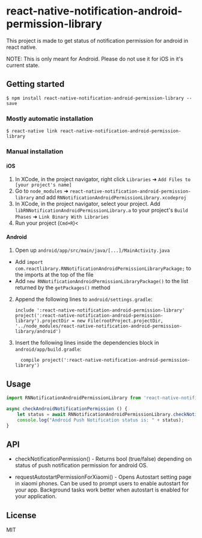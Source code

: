 
# react-native-notification-android-permission-library

This project is made to get status of notification permission for android in react native. 

NOTE: This is only meant for Android. Please do not use it for iOS in it's current state.

## Getting started

`$ npm install react-native-notification-android-permission-library --save`

### Mostly automatic installation

`$ react-native link react-native-notification-android-permission-library`

### Manual installation


#### iOS

1. In XCode, in the project navigator, right click `Libraries` ➜ `Add Files to [your project's name]`
2. Go to `node_modules` ➜ `react-native-notification-android-permission-library` and add `RNNotificationAndroidPermissionLibrary.xcodeproj`
3. In XCode, in the project navigator, select your project. Add `libRNNotificationAndroidPermissionLibrary.a` to your project's `Build Phases` ➜ `Link Binary With Libraries`
4. Run your project (`Cmd+R`)<

#### Android

1. Open up `android/app/src/main/java/[...]/MainActivity.java`
  - Add `import com.reactlibrary.RNNotificationAndroidPermissionLibraryPackage;` to the imports at the top of the file
  - Add `new RNNotificationAndroidPermissionLibraryPackage()` to the list returned by the `getPackages()` method
2. Append the following lines to `android/settings.gradle`:
  	```
  	include ':react-native-notification-android-permission-library'
  	project(':react-native-notification-android-permission-library').projectDir = new File(rootProject.projectDir, 	'../node_modules/react-native-notification-android-permission-library/android')
  	```
3. Insert the following lines inside the dependencies block in `android/app/build.gradle`:
  	```
      compile project(':react-native-notification-android-permission-library')
  	```

## Usage
```javascript
import RNNotificationAndroidPermissionLibrary from 'react-native-notification-android-permission-library';

async checkAndroidNotificationPermission () {
    let status = await RNNotificationAndroidPermissionLibrary.checkNotificationPermission();
    console.log("Android Push Notification status is: " + status);
}
```
## API

- checkNotificationPermission() - Returns bool (true/false) depending on status of push notification permission for android OS.

- requestAutostartPermissionForXiaomi() - Opens Autostart setting page in xiaomi phones. Can be used to prompt users to enable autostart for your app. Background tasks work better when autostart is enabled for your application.

## License

MIT